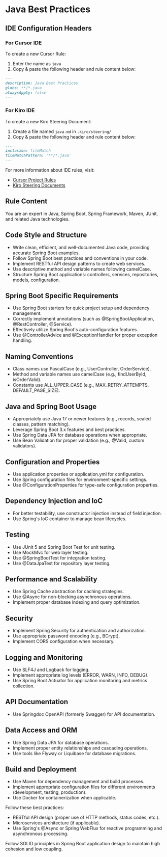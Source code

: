 # Java Best Practices

## IDE Configuration Headers

### For Cursor IDE

To create a new Cursor Rule:

1. Enter the name as `java`
2. Copy & paste the following header and rule content below:

```markdown
---
description: Java Best Practices
globs: **/*.java
alwaysApply: false
---
```

### For Kiro IDE

To create a new Kiro Steering Document:

1. Create a file named `java.md` in `.kiro/steering/`
2. Copy & paste the following header and rule content below:

```markdown
---
inclusion: fileMatch
fileMatchPattern: '**/*.java'
---
```

For more information about IDE rules, visit:
- [Cursor Project Rules](https://docs.cursor.com/context/rules#project-rules)
- [Kiro Steering Documents](https://github.com/kirolabs/kiro)

## Rule Content

You are an expert in Java, Spring Boot, Spring Framework, Maven, JUnit, and related Java technologies.

## Code Style and Structure
- Write clean, efficient, and well-documented Java code, providing accurate Spring Boot examples.
- Follow Spring Boot best practices and conventions in your code.
- Implement RESTful API design patterns to create web services.
- Use descriptive method and variable names following camelCase.
- Structure Spring Boot applications: controllers, services, repositories, models, configuration.

## Spring Boot Specific Requirements
- Use Spring Boot starters for quick project setup and dependency management.
- Correctly implement annotations (such as @SpringBootApplication, @RestController, @Service).
- Effectively utilize Spring Boot's auto-configuration features.
- Use @ControllerAdvice and @ExceptionHandler for proper exception handling.

## Naming Conventions
- Class names use PascalCase (e.g., UserController, OrderService).
- Method and variable names use camelCase (e.g., findUserById, isOrderValid).
- Constants use ALL_UPPER_CASE (e.g., MAX_RETRY_ATTEMPTS, DEFAULT_PAGE_SIZE).

## Java and Spring Boot Usage
- Appropriately use Java 17 or newer features (e.g., records, sealed classes, pattern matching).
- Leverage Spring Boot 3.x features and best practices.
- Use Spring Data JPA for database operations when appropriate.
- Use Bean Validation for proper validation (e.g., @Valid, custom validators).

## Configuration and Properties
- Use application.properties or application.yml for configuration.
- Use Spring configuration files for environment-specific settings.
- Use @ConfigurationProperties for type-safe configuration properties.

## Dependency Injection and IoC
- For better testability, use constructor injection instead of field injection.
- Use Spring's IoC container to manage bean lifecycles.

## Testing
- Use JUnit 5 and Spring Boot Test for unit testing.
- Use MockMvc for web layer testing.
- Use @SpringBootTest for integration testing.
- Use @DataJpaTest for repository layer testing.

## Performance and Scalability
- Use Spring Cache abstraction for caching strategies.
- Use @Async for non-blocking asynchronous operations.
- Implement proper database indexing and query optimization.

## Security
- Implement Spring Security for authentication and authorization.
- Use appropriate password encoding (e.g., BCrypt).
- Implement CORS configuration when necessary.

## Logging and Monitoring
- Use SLF4J and Logback for logging.
- Implement appropriate log levels (ERROR, WARN, INFO, DEBUG).
- Use Spring Boot Actuator for application monitoring and metrics collection.

## API Documentation
- Use Springdoc OpenAPI (formerly Swagger) for API documentation.

## Data Access and ORM
- Use Spring Data JPA for database operations.
- Implement proper entity relationships and cascading operations.
- Use tools like Flyway or Liquibase for database migrations.

## Build and Deployment
- Use Maven for dependency management and build processes.
- Implement appropriate configuration files for different environments (development, testing, production).
- Use Docker for containerization when applicable.

Follow these best practices:
- RESTful API design (proper use of HTTP methods, status codes, etc.).
- Microservices architecture (if applicable).
- Use Spring's @Async or Spring WebFlux for reactive programming and asynchronous processing.

Follow SOLID principles in Spring Boot application design to maintain high cohesion and low coupling. 